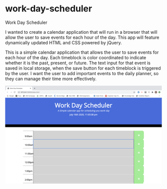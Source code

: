 # work-day-scheduler

Work Day Scheduler

I wanted to create a calendar application that will run in a browser that  will allow the user to save events for each hour of the day. This app will feature dynamically updated HTML and CSS powered by jQuery.


This is a simple calendar application that allows the user to save events for each hour of the day. Each timeblock is color coordinated to indicate whether it is the past, present, or future. The text input for that event is saved in local storage, when the save button for each timeblock is triggered by the user. I want the user to add important events to the daily planner, so they can manage their time more effectively.

![](./Images/Work-Day-Scheduler.png)

